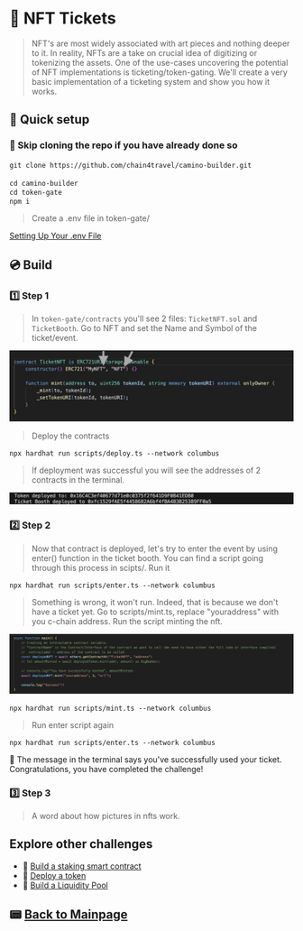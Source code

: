 #  🍱 NFT Tickets

> NFT's are most widely associated with art pieces and nothing deeper to it. In reality, NFTs are a take on crucial idea of digitizing or tokenizing the assets. One of the use-cases uncovering the potential of NFT implementations is ticketing/token-gating. We'll create a very basic implementation of a ticketing system and show you how it works.

## 🌌 Quick setup

### 📌 Skip cloning the repo if you have already done so

```
git clone https://github.com/chain4travel/camino-builder.git

cd camino-builder
cd token-gate
npm i
```
> Create a .env file in token-gate/

[Setting Up Your .env File](../setup/README.md#setting-up-env-file)

## 💿 Build

### 1️⃣ Step 1
> In `token-gate/contracts` you'll see 2 files: `TicketNFT.sol` and `TicketBooth`. Go to NFT and set the Name and Symbol of the ticket/event.

![image](https://github.com/juuroudojo/toolsReal/blob/main/images/Image%2030.08.2023%20at%2015.12.jpeg)

> Deploy the contracts

```
npx hardhat run scripts/deploy.ts --network columbus
```

> If deployment was successful you will see the addresses of 2 contracts in the terminal.

![image](https://github.com/juuroudojo/toolsReal/blob/main/images/Image%2021.08.2023%20at%2006.51.jpeg)

### 2️⃣ Step 2

> Now that contract is deployed, let's try to enter the event by using enter() function in the ticket booth. You can find a script going through this process in scipts/. Run it

```
npx hardhat run scripts/enter.ts --network columbus
```

> Something is wrong, it won't run. Indeed, that is because we don't have a ticket yet. Go to scripts/mint.ts, replace "youraddress" with you c-chain address. Run the script minting the nft.

![image](https://github.com/juuroudojo/toolsReal/blob/main/images/Image%2030.08.2023%20at%2015.14.jpeg)

```
npx hardhat run scripts/mint.ts --network columbus
```

> Run enter script again

```
npx hardhat run scripts/enter.ts --network columbus
```

🎊 The message in the terminal says you've successfully used your ticket. Congratulations, you have completed the challenge!

### 3️⃣ Step 3
> A word about how pictures in nfts work.

## Explore other challenges
 - 🍇  [Build a staking smart contract](https://github.com/camino-builder/tree/staking)
 - 🥝  [Deploy a token](https://github.com/camino-builder/tree/token)
 - 🍓  [Build a Liquidity Pool](https://github.com/camino-builder/tree/liquidity-pool)

 ## 📟 [Back to Mainpage](https://github.com/chain4travel/camino-builder)

